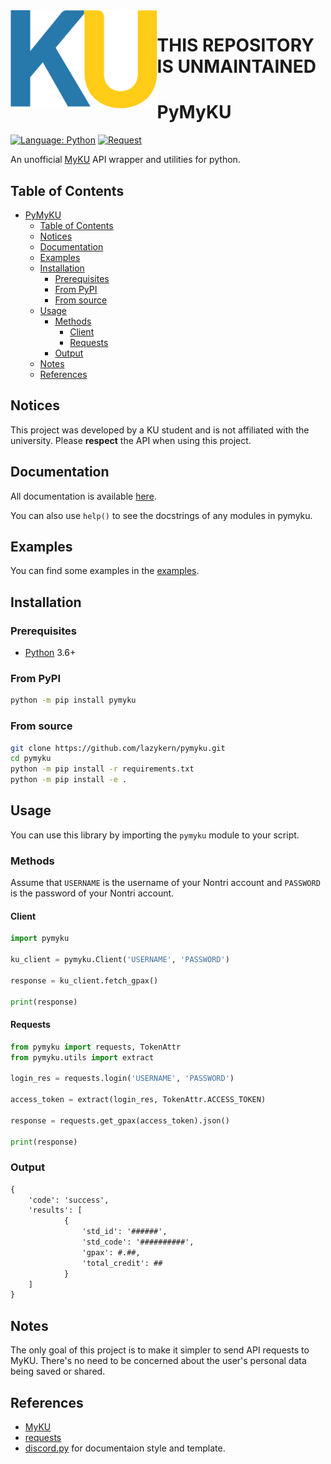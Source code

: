 <a href="">
    <img src="https://raw.githubusercontent.com/lazykern/pymyku/main/docs/assets/pymyku_logo.png" alt="pymyku" title="pymyku" align="left" height="157" />
</a>

# THIS REPOSITORY IS **UNMAINTAINED**

# PyMyKU

[![Language: Python](https://img.shields.io/badge/python-3.6+-white?style=flat-square&logo=python&logoColor=white&labelColor=376F9E&color=FDD043)](https://www.python.org/)
[![Request](https://img.shields.io/badge/-requests-376F9E?style=flat-square&logo=)](https://docs.python-requests.org/)

An unofficial [MyKU](https://my.ku.th/) API wrapper and utilities for python.
<br>

## Table of Contents

- [PyMyKU](#pymyku)
  - [Table of Contents](#table-of-contents)
  - [Notices](#notices)
  - [Documentation](#documentation)
  - [Examples](#examples)
  - [Installation](#installation)
    - [Prerequisites](#prerequisites)
    - [From PyPI](#from-pypi)
    - [From source](#from-source)
  - [Usage](#usage)
    - [Methods](#methods)
      - [Client](#client)
      - [Requests](#requests)
    - [Output](#output)
  - [Notes](#notes)
  - [References](#references)

## Notices

This project was developed by a KU student and is not affiliated with the university.
Please **respect** the API when using this project.

## Documentation

All documentation is available [here](https://pymyku.readthedocs.io/).

You can also use `help()` to see the docstrings of any modules in pymyku.

## Examples

You can find some examples in the [examples](https://pymyku.readthedocs.io/en/latest/example.html).

## Installation

### Prerequisites

- [Python](https://www.python.org/) 3.6+

### From PyPI

```bash
python -m pip install pymyku
```

### From source

```bash
git clone https://github.com/lazykern/pymyku.git
cd pymyku
python -m pip install -r requirements.txt
python -m pip install -e .
```

## Usage

You can use this library by importing the `pymyku` module to your script.

### Methods

Assume that `USERNAME` is the username of your Nontri account and `PASSWORD` is the password of your Nontri account.

#### Client

```python
import pymyku

ku_client = pymyku.Client('USERNAME', 'PASSWORD')

response = ku_client.fetch_gpax()

print(response)
```

#### Requests

```python
from pymyku import requests, TokenAttr
from pymyku.utils import extract

login_res = requests.login('USERNAME', 'PASSWORD')

access_token = extract(login_res, TokenAttr.ACCESS_TOKEN)

response = requests.get_gpax(access_token).json()

print(response)
```

### Output

```txt
{
    'code': 'success',
    'results': [
            {
                'std_id': '######',
                'std_code': '##########',
                'gpax': #.##,
                'total_credit': ##
            }
    ]
}
```

## Notes

The only goal of this project is to make it simpler to send API requests to MyKU.
There's no need to be concerned about the user's personal data being saved or shared.

## References

- [MyKU](https://my.ku.th/)
- [requests](https://github.com/psf/requests)
- [discord.py](https://github.com/Rapptz/discord.py) for documentaion style and template.
